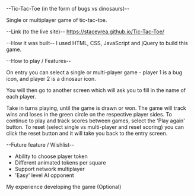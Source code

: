 --Tic-Tac-Toe (in the form of bugs vs dinosaurs)--

Single or multiplayer game of tic-tac-toe.

--Link (to the live site)--
https://staceyrea.github.io/Tic-Tac-Toe/

--How it was built--
I used HTML, CSS, JavaScript and jQuery to build this game.

--How to play / Features--

On entry you can select a single or multi-player game - player 1 is a bug icon, and player 2 is a dinosaur icon.

You will then go to another screen which will ask you to fill in the name of each player.

Take in turns playing, until the game is drawn or won. The game will track wins and loses in the green circle on the respective player sides. To continue to play and track scores between games, select the 'Play again' button. To reset (select single vs multi-player and reset scoring) you can click the reset button and it will take you back to the entry screen.



--Future feature / Wishlist--

- Ability to choose player token
- Different animated tokens per square
- Support network multiplayer
- 'Easy' level AI opponent


My experience developing the game (Optional)
